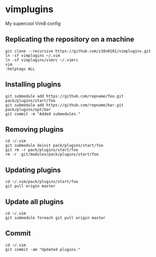 # vimplugins
My supercool Vim8 config

## Replicating the repository on a machine
```
git clone --recursive https://github.com/z10n0101/vimplugins.git
ln -sf vimplugins ~/.vim
ln -sf vimplugins/vimrc ~/.vimrc
vim
:helptags ALL
```

## Installing plugins
```
git submodule add https://github.com/repname/foo.git pack/plugins/start/foo
git submodule add https://github.com/repname/bar.git pack/plugins/opt/bar
git commit -m "Added submodules."
```
## Removing plugins
```
cd ~/.vim
git submodule deinit pack/plugins/start/foo
git rm -r pack/plugins/start/foo
rm -r .git/modules/pack/plugins/start/foo
```
## Updating plugins
```
cd ~/.vim/pack/plugins/start/foo
git pull origin master
```
## Update all plugins
```
cd ~/.vim
git submodule foreach git pull origin master
```
## Commit
```
cd ~/.vim
git commit -am "Updated plugins."
```
